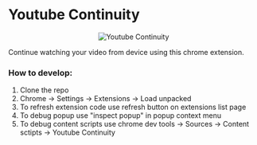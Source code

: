 # Youtube Continuity

<p align="center">
  <img src="https://github.com/alexverbitsky/youtube-continuity/blob/master/images/icon-128.png" alt="Youtube Continuity"/>
</p>

Continue watching your video from device using this chrome extension.

### How to develop:
1. Clone the repo
1. Chrome -> Settings -> Extensions -> Load unpacked
1. To refresh extension code use refresh button on extensions list page
1. To debug popup use "inspect popup" in popup context menu
1. To debug content scripts use chrome dev tools -> Sources -> Content sctipts -> Youtube Continuity
